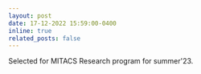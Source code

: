 ```yaml
---
layout: post
date: 17-12-2022 15:59:00-0400
inline: true
related_posts: false
---
```


Selected for MITACS Research program for summer'23.
